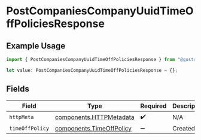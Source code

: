 # PostCompaniesCompanyUuidTimeOffPoliciesResponse

## Example Usage

```typescript
import { PostCompaniesCompanyUuidTimeOffPoliciesResponse } from "@gusto/embedded-api/models/operations/postcompaniescompanyuuidtimeoffpolicies.js";

let value: PostCompaniesCompanyUuidTimeOffPoliciesResponse = {};
```

## Fields

| Field                                                                | Type                                                                 | Required                                                             | Description                                                          |
| -------------------------------------------------------------------- | -------------------------------------------------------------------- | -------------------------------------------------------------------- | -------------------------------------------------------------------- |
| `httpMeta`                                                           | [components.HTTPMetadata](../../models/components/httpmetadata.md)   | :heavy_check_mark:                                                   | N/A                                                                  |
| `timeOffPolicy`                                                      | [components.TimeOffPolicy](../../models/components/timeoffpolicy.md) | :heavy_minus_sign:                                                   | Created                                                              |